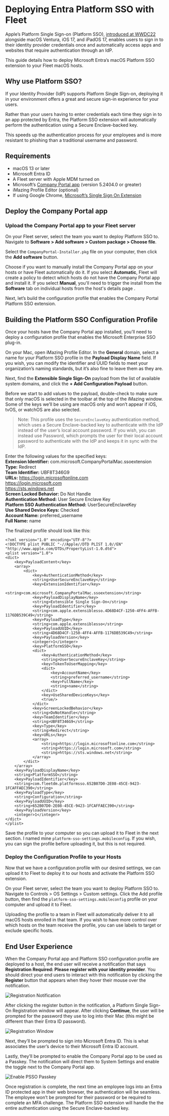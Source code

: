 # Deploying Entra Platform SSO with Fleet
Apple’s Platform Single Sign-on (Platform SSO), [introduced at WWDC22](https://developer.apple.com/videos/play/wwdc2022/10045) alongside macOS Ventura, iOS 17, and iPadOS 17, enables users to sign in to their identity provider credentials once and automatically access apps and websites that require authentication through an IdP.

This guide details how to deploy Microsoft Entra’s macOS Platform SSO extension to your Fleet macOS hosts.

## Why use Platform SSO?
If your Identity Provider (IdP) supports Platform Single Sign-on, deploying it in your environment offers a great and secure sign-in experience for your users.

Rather than your users having to enter credentials each time they sign in to an app protected by Entra, the Platform SSO extension will automatically perform the authentication using a Secure Enclave-backed key.

This speeds up the authentication process for your employees and is more resistant to phishing than a traditional username and password.

## Requirements
- macOS 13 or later
- Microsoft Entra ID
- A Fleet server with Apple MDM turned on
- Microsoft’s [Company Portal app](https://go.microsoft.com/fwlink/?linkid=853070) (version 5.2404.0 or greater)
- iMazing Profile Editor (optional)
- If using Google Chrome, [Microsoft’s Single Sign On Extension](https://chromewebstore.google.com/detail/microsoft-single-sign-on/ppnbnpeolgkicgegkbkbjmhlideopiji)

## Deploy the Company Portal app
### Upload the Company Portal app to your Fleet server
On your Fleet server, select the team you want to deploy Platform SSO to. Navigate to **Software > Add software > Custom package > Choose file**.

Select the `CompanyPortal-Installer.pkg` file on your computer, then click the **Add software** button.

Choose if you want to manually install the Company Portal app on your hosts or have Fleet automatically do it. If you select **Automatic**, Fleet will create a policy to detect which hosts do not have the Company Portal app and install it. If you select **Manual**, you'll need to trigger the install from the **Software** tab on individual hosts from the host's details page .

Next, let’s build the configuration profile that enables the Company Portal Platform SSO extension.

## Building the Platform SSO Configuration Profile
Once your hosts have the Company Portal app installed, you’ll need to deploy a configuration profile that enables the Microsoft Enterprise SSO plug-in.

On your Mac, open iMazing Profile Editor. In the **General** domain, select a name for your Platform SSO profile in the **Payload Display Name** field. If you wish, you can modify the identifier and UUID fields to meet your organization’s naming standards, but it’s also fine to leave them as they are.

Next, find the **Extensible Single Sign-On** payload from the list of available system domains, and click the **+ Add Configuration Payload** button.

Before we start to add values to the payload, double-check to make sure that only macOS is selected in the toolbar at the top of the iMazing window. Some of the keys we’ll be using are macOS only and won’t appear if iOS, tvOS, or watchOS are also selected.

>Note: This profile uses the `SecureEnclaveKey` authentication method, which uses a Secure Enclave-backed key to authenticate with the IdP instead of the user’s local account password. If you wish, you can instead use Password, which prompts the user for their local account password to authenticate with the IdP and keeps it in sync with the IdP.

Enter the following values for the specified keys:\
**Extension Identifier:** com.microsoft.CompanyPortalMac.ssoextension \
**Type:** Redirect \
**Team Identifier:** UBF8T346G9 \
**URLs:** https://login.microsoftonline.com \
https://login.microsoft.com \
https://sts.windows.net \
**Screen Locked Behavior:** Do Not Handle \
**Authentication Method:** User Secure Enclave Key \
**Platform SSO Authentication Method:** UserSecureEnclaveKey \
**Use Shared Device Keys:** Checked \
**Account Name:** preferred_username \
**Full Name:** name

The finalized profile should look like this:
```
<?xml version="1.0" encoding="UTF-8"?>
<!DOCTYPE plist PUBLIC "-//Apple//DTD PLIST 1.0//EN" "http://www.apple.com/DTDs/PropertyList-1.0.dtd">
<plist version="1.0">
<dict>
	<key>PayloadContent</key>
	<array>
		<dict>
			<key>AuthenticationMethod</key>
			<string>UserSecureEnclaveKey</string>
			<key>ExtensionIdentifier</key>
			<string>com.microsoft.CompanyPortalMac.ssoextension</string>
			<key>PayloadDisplayName</key>
			<string>Extensible Single Sign-On</string>
			<key>PayloadIdentifier</key>
			<string>com.apple.extensiblesso.4D68D4CF-1250-4FF4-AFFB-1176DB539C49</string>
			<key>PayloadType</key>
			<string>com.apple.extensiblesso</string>
			<key>PayloadUUID</key>
			<string>4D68D4CF-1250-4FF4-AFFB-1176DB539C49</string>
			<key>PayloadVersion</key>
			<integer>1</integer>
			<key>PlatformSSO</key>
			<dict>
				<key>AuthenticationMethod</key>
				<string>UserSecureEnclaveKey</string>
				<key>TokenToUserMapping</key>
				<dict>
					<key>AccountName</key>
					<string>preferred_username</string>
					<key>FullName</key>
					<string>name</string>
				</dict>
				<key>UseSharedDeviceKeys</key>
				<true/>
			</dict>
			<key>ScreenLockedBehavior</key>
			<string>DoNotHandle</string>
			<key>TeamIdentifier</key>
			<string>UBF8T346G9</string>
			<key>Type</key>
			<string>Redirect</string>
			<key>URLs</key>
			<array>
				<string>https://login.microsoftonline.com</string>
				<string>https://login.microsoft.com</string>
				<string>https://sts.windows.net</string>
			</array>
		</dict>
	</array>
	<key>PayloadDisplayName</key>
	<string>PlatformSSO</string>
	<key>PayloadIdentifier</key>
	<string>com.fleetdm.platformsso.652B07D0-2E08-45CE-9423-1FCAFFAEC390</string>
	<key>PayloadType</key>
	<string>Configuration</string>
	<key>PayloadUUID</key>
	<string>652B07D0-2E08-45CE-9423-1FCAFFAEC390</string>
	<key>PayloadVersion</key>
	<integer>1</integer>
</dict>
</plist>
```
Save the profile to your computer so you can upload it to Fleet in the next section. I named mine `platform-sso-settings.mobileconfig`. If you wish, you can sign the profile before uploading it, but this is not required.

### Deploy the Configuration Profile to your Hosts
Now that we have a configuration profile with our desired settings, we can upload it to Fleet to deploy it to our hosts and activate the Platform SSO extension.

On your Fleet server, select the team you want to deploy Platform SSO to. Navigate to Controls > OS Settings > Custom settings. Click the Add profile button, then find the `platform-sso-settings.mobileconfig` profile on your computer and upload it to Fleet.

Uploading the profile to a team in Fleet will automatically deliver it to all macOS hosts enrolled in that team. If you wish to have more control over which hosts on the team receive the profile, you can use labels to target or exclude specific hosts.


## End User Experience
When the Company Portal app and Platform SSO configuration profile are deployed to a host, the end user will receive a notification that says **Registration Required: Please register with your identity provider**. You should direct your end users to interact with this notification by clicking the **Register** button that appears when they hover their mouse over the notification.

![Registration Notification](../website/assets/images/articles/deploying-entra-platform-sso-with-fleet-registration-notification.png)

After clicking the register button in the notification, a Platform Single Sign-On Registration window will appear. After clicking **Continue**, the user will be prompted for the password they use to log into their Mac (this might be different than their Entra ID password).

![Registration Window](../website/assets/images/articles/deploying-entra-platform-sso-with-fleet-register-window.png)

Next, they’ll be prompted to sign into Microsoft Entra ID. This is what associates the user’s device to their Microsoft Entra ID account.

Lastly, they’ll be prompted to enable the Company Portal app to be used as a Passkey. The notification will direct them to System Settings and enable the toggle next to the Company Portal app.

![Enable PSSO Passkey](../website/assets/images/articles/deploying-entra-platform-sso-with-fleet-passkey.gif)

Once registration is complete, the next time an employee logs into an Entra ID protected app in their web browser, the authentication will be seamless. The employee won’t be prompted for their password or be required to complete an MFA challenge. The Platform SSO extension will handle the the entire authentication using the Secure Enclave-backed key.

<meta name="category" value="guides">
<meta name="authorGitHubUsername" value="ddribeiro">
<meta name="authorFullName" value="Dale Ribeiro">
<meta name="publishedOn" value="2025-02-04">
<meta name="articleTitle" value="Deploying Platform SSO with Microsoft Entra ID">
<meta name="description" value="Learn how to use Fleet to deploy the Microsoft Entra ID Platfrom SSO Extension">
